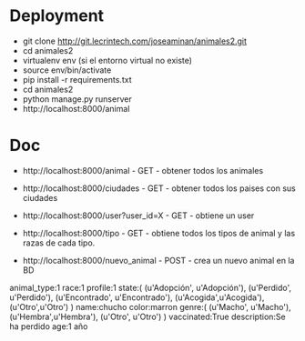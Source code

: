 # Deployment

* git clone http://git.lecrintech.com/joseaminan/animales2.git
* cd animales2
* virtualenv env (si el entorno virtual no existe)
* source env/bin/activate
* pip install -r requirements.txt
* cd animales2
* python manage.py runserver
* http://localhost:8000/animal

# Doc

* http://localhost:8000/animal - GET - obtener todos los animales
* http://localhost:8000/ciudades - GET - obtener todos los paises con sus ciudades
* http://localhost:8000/user?user_id=X - GET - obtiene un user
* http://localhost:8000/tipo - GET - obtiene todos los tipos de animal y las razas de cada tipo.

* http://localhost:8000/nuevo_animal - POST - crea un nuevo animal en la BD

animal_type:1
race:1
profile:1
state:(
    (u'Adopción', u'Adopción'),
    (u'Perdido', u'Perdido'),
    (u'Encontrado', u'Encontrado'),
    (u'Acogida',u'Acogida'),
    (u'Otro',u'Otro')
)
name:chucho
color:marron
genre:(
    (u'Macho', u'Macho'),
    (u'Hembra',u'Hembra'),
    (u'Otro', u'Otro')
)
vaccinated:True
description:Se ha perdido
age:1 año
